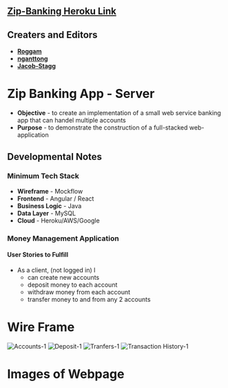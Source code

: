 
## [Zip-Banking Heroku Link](https://zip-code-bank.herokuapp.com/)

## Creaters and Editors
* [**Roggam**](https://github.com/Roggam)
* [**nganttong**](https://github.com/nganttong)
* [**Jacob-Stagg**](https://github.com/Jacob-Stagg?tab=repositories)

# Zip Banking App - Server
* **Objective** - to create an implementation of a small web service banking app that can handel multiple accounts
* **Purpose** - to demonstrate the construction of a full-stacked web-application

## Developmental Notes
### Minimum Tech Stack
* **Wireframe** - Mockflow
* **Frontend** - Angular / React
* **Business Logic** - Java
* **Data Layer** - MySQL
* **Cloud** - Heroku/AWS/Google


### Money Management Application

#### User Stories to Fulfill  
* As a client, (not logged in) I
	* can create new accounts
	* deposit money to each account
	* withdraw money from each account
	* transfer money to and from any 2 accounts

# Wire Frame
![Accounts-1](https://user-images.githubusercontent.com/92059008/148302805-e4321555-1521-4dc9-94e4-25574a3686a6.jpg)
![Deposit-1](https://user-images.githubusercontent.com/92059008/148302892-01409c2e-8cc7-4874-b18a-bcbe80d8f2cb.jpg)
![Tranfers-1](https://user-images.githubusercontent.com/92059008/148302915-304b85e2-3880-4029-acea-ae620c6dde85.jpg)
![Transaction History-1](https://user-images.githubusercontent.com/92059008/148302925-256e2657-592d-4c95-aa2b-c04eb5fbbce8.jpg)

# Images of Webpage
